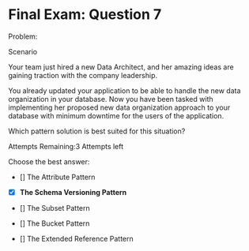 # Final Exam: Question 7

Problem:

Scenario

Your team just hired a new Data Architect, and her amazing ideas are gaining traction with the company leadership.

You already updated your application to be able to handle the new data organization in your database. Now you have been tasked with implementing her proposed new data organization approach to your database with minimum downtime for the users of the application.

Which pattern solution is best suited for this situation?

Attempts Remaining:3 Attempts left

Choose the best answer:

- [] The Attribute Pattern

- [x] **The Schema Versioning Pattern**

- [] The Subset Pattern

- [] The Bucket Pattern

- [] The Extended Reference Pattern
